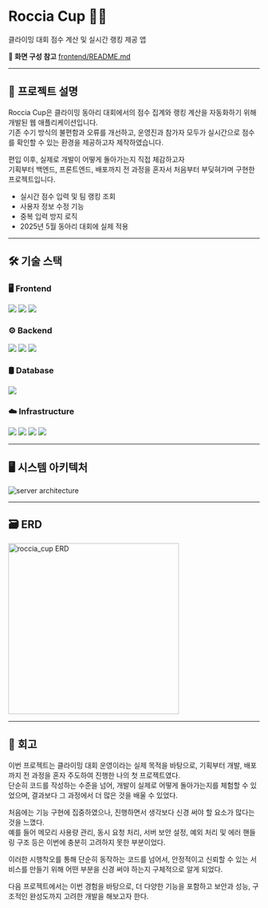 # Roccia Cup 🧗‍♂️  
클라이밍 대회 점수 계산 및 실시간 랭킹 제공 앱

**🔗 화면 구성 참고** [frontend/README.md](./frontend/README.md)

---

## 📌 프로젝트 설명

Roccia Cup은 클라이밍 동아리 대회에서의 점수 집계와 랭킹 계산을 자동화하기 위해 개발된 웹 애플리케이션입니다.  
기존 수기 방식의 불편함과 오류를 개선하고, 운영진과 참가자 모두가 실시간으로 점수를 확인할 수 있는 환경을 제공하고자 제작하였습니다.

편입 이후, 실제로 개발이 어떻게 돌아가는지 직접 체감하고자  
기획부터 백엔드, 프론트엔드, 배포까지 전 과정을 혼자서 처음부터 부딪혀가며 구현한 프로젝트입니다.

- 실시간 점수 입력 및 팀 랭킹 조회
- 사용자 정보 수정 기능
- 중복 입력 방지 로직  
- 2025년 5월 동아리 대회에 실제 적용

---

## 🛠 기술 스택

### 🖥 Frontend
![](https://img.shields.io/badge/FLUTTER-02569B?style=for-the-badge&logo=flutter&logoColor=white)
![](https://img.shields.io/badge/DART-0175C2?style=for-the-badge&logo=dart&logoColor=white)
![](https://img.shields.io/badge/ANDROID%20STUDIO-3DDC84?style=for-the-badge&logo=android-studio&logoColor=white)

### ⚙️ Backend
![](https://img.shields.io/badge/SPRINGBOOT-6DB33F?style=for-the-badge&logo=spring-boot&logoColor=white)
![](https://img.shields.io/badge/JAVA-007396?style=for-the-badge&logo=java&logoColor=white)
![](https://img.shields.io/badge/INTELLIJ%20IDEA-FF4088?style=for-the-badge&logo=intellijidea&logoColor=white)


### 🛢 Database
<div align="left">
  <img src="https://img.shields.io/badge/MySQL-4479A1?style=for-the-badge&logo=mysql&logoColor=white"/>
</div>

### ☁️ Infrastructure
<div align="left">
  <img src="https://img.shields.io/badge/Docker-2496ED?style=for-the-badge&logo=docker&logoColor=white"/>
  <img src="https://img.shields.io/badge/Nginx-009639?style=for-the-badge&logo=nginx&logoColor=white"/>
  <img src="https://img.shields.io/badge/AWS EC2-FF9900?style=for-the-badge&logo=amazon-aws&logoColor=white"/>
  <img src="https://img.shields.io/badge/Route 53-232F3E?style=for-the-badge&logo=amazon-aws&logoColor=white"/>
</div>



---

## 🖥 시스템 아키텍처

![server architecture](https://github.com/user-attachments/assets/66c8cbc1-9173-473d-a69d-e47fc5f8ae1f)

---

## 🗃 ERD

<img width="342" alt="roccia_cup ERD" src="https://github.com/user-attachments/assets/be79564a-26f8-451e-b0eb-774050e2551d" />

---

## 🧠 회고

이번 프로젝트는 클라이밍 대회 운영이라는 실제 목적을 바탕으로, 기획부터 개발, 배포까지 전 과정을 혼자 주도하여 진행한 나의 첫 프로젝트였다.  
단순히 코드를 작성하는 수준을 넘어, 개발이 실제로 어떻게 돌아가는지를 체험할 수 있었으며, 결과보다 그 과정에서 더 많은 것을 배울 수 있었다.

처음에는 기능 구현에 집중하였으나, 진행하면서 생각보다 신경 써야 할 요소가 많다는 것을 느꼈다.  
예를 들어 메모리 사용량 관리, 동시 요청 처리, 서버 보안 설정, 예외 처리 및 에러 핸들링 구조 등은 이번에 충분히 고려하지 못한 부분이었다.

이러한 시행착오를 통해 단순히 동작하는 코드를 넘어서, 안정적이고 신뢰할 수 있는 서비스를 만들기 위해 어떤 부분을 신경 써야 하는지 구체적으로 알게 되었다.

다음 프로젝트에서는 이번 경험을 바탕으로, 더 다양한 기능을 포함하고 보안과 성능, 구조적인 완성도까지 고려한 개발을 해보고자 한다.
